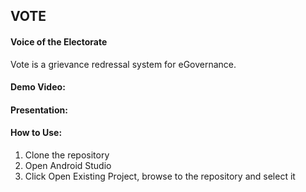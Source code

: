 ## VOTE ##
#### Voice of the Electorate ####

Vote is a grievance redressal system for eGovernance.

#### Demo Video: ####



#### Presentation: ####




#### How to Use: ####
1. Clone the repository
2. Open Android Studio
3. Click Open Existing Project, browse to the repository and select it

